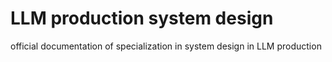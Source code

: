 # LLM production system design
official documentation of specialization in system design in LLM production
